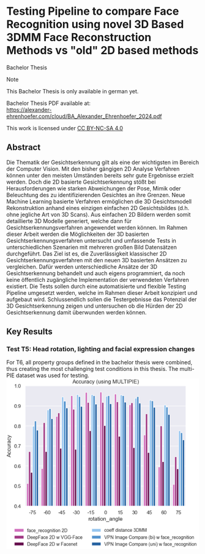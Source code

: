 # Testing Pipeline to compare Face Recognition using novel 3D Based 3DMM Face Reconstruction Methods vs "old" 2D based methods

Bachelor Thesis

> [!NOTE]
> This Bachelor Thesis is only available in german yet.

Bachelor Thesis PDF available at:<br> https://alexander-ehrenhoefer.com/cloud/BA_Alexander_Ehrenhoefer_2024.pdf

 <p xmlns:cc="http://creativecommons.org/ns#" >This work is licensed under <a href="https://creativecommons.org/licenses/by-nc-sa/4.0/?ref=chooser-v1" target="_blank" rel="license noopener noreferrer" style="display:inline-block;">CC BY-NC-SA 4.0<img style="height:22px!important;margin-left:3px;vertical-align:text-bottom;" src="https://mirrors.creativecommons.org/presskit/icons/cc.svg?ref=chooser-v1" alt=""><img style="height:22px!important;margin-left:3px;vertical-align:text-bottom;" src="https://mirrors.creativecommons.org/presskit/icons/by.svg?ref=chooser-v1" alt=""><img style="height:22px!important;margin-left:3px;vertical-align:text-bottom;" src="https://mirrors.creativecommons.org/presskit/icons/nc.svg?ref=chooser-v1" alt=""><img style="height:22px!important;margin-left:3px;vertical-align:text-bottom;" src="https://mirrors.creativecommons.org/presskit/icons/sa.svg?ref=chooser-v1" alt=""></a></p> 

## Abstract

Die Thematik der Gesichtserkennung gilt als eine der wichtigsten im Bereich der Computer
Vision. Mit den bisher gängigen 2D Analyse Verfahren können unter den meisten Umständen
bereits sehr gute Ergebnisse erzielt werden. Doch die 2D basierte Gesichtserkennung stößt
bei Herausforderungen wie starken Abweichungen der Pose, Mimik oder Beleuchtung des zu
identifizierenden Gesichtes an ihre Grenzen. Neue Machine Learning basierte Verfahren
ermöglichen die 3D Gesichtsmodell Rekonstruktion anhand eines einzigen einfachen 2D
Gesichtsbildes (d.h. ohne jegliche Art von 3D Scans). Aus einfachen 2D Bildern werden somit
detaillierte 3D Modelle generiert, welche dann für Gesichtserkennungsverfahren angewendet
werden können. Im Rahmen dieser Arbeit werden die Möglichkeiten der 3D basierten
Gesichtserkennungsverfahren untersucht und umfassende Tests in unterschiedlichen
Szenarien mit mehreren großen Bild Datensätzen durchgeführt. Das Ziel ist es, die
Zuverlässigkeit klassischer 2D Gesichtserkennungsverfahren mit den neuen 3D basierten
Ansätzen zu vergleichen. Dafür werden unterschiedliche Ansätze der 3D Gesichtserkennung
behandelt und auch eigens programmiert, da noch keine öffentlich zugängliche
Implementation der verwendeten Verfahren existiert. Die Tests sollen durch eine
automatisierte und flexible Testing Pipeline umgesetzt werden, welche im Rahmen dieser
Arbeit konzipiert und aufgebaut wird. Schlussendlich sollen die Testergebnisse das Potenzial
der 3D Gesichtserkennung zeigen und untersuchen ob die Hürden der 2D Gesichtserkennung
damit überwunden werden können.

## Key Results
### Test T5: Head rotation, lighting and facial expression changes
For T6, all property groups defined in the bachelor thesis were combined, thus creating the most challenging
test conditions in this thesis. The multi-PIE dataset was used for testing.
![Results T6](face-identification-test/public_images/t5/MULTIPIE_accuracy_bars_byrotation_angle.png)
